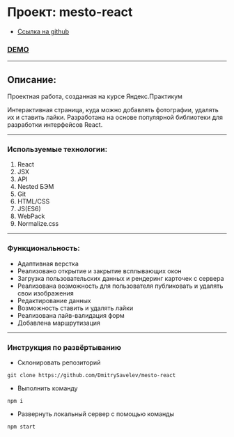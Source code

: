 # Проект: mesto-react

- [Ссылка на github](https://github.com/DmitrySavelev/mesto-react)

### [DEMO](https://dmitrysavelev.github.io/mesto-react/)

---

## Описание:

Проектная работа, созданная на курсе Яндекс.Практикум

Интерактивная страница, куда можно добавлять фотографии, удалять их и ставить лайки. Разработана на основе популярной библиотеки для разработки интерфейсов React.

---

### Используемые технологии:

1. React
2. JSX
3. API
4. Nested БЭМ
5. Git
6. HTML/CSS
7. JS(ES6)
8. WebPack
9. Normalize.css

---

### Функциональность:

- Адаптивная верстка
- Реализовано открытие и закрытие всплывающих окон
- Загрузка пользовательских данных и рендеринг карточек с сервера
- Реализована возможность для пользователя публиковать и удалять свои изображения
- Редактирование данных
- Возможность ставить и удалять лайки
- Реализована лайв-валидация форм
- Добавлена маршрутизация

---

### Инструкция по развёртыванию

- Склонировать репозиторий

`git clone https://github.com/DmitrySavelev/mesto-react`

- Выполнить команду

`npm i`

- Развернуть локальный сервер с помощью команды

`npm start`
